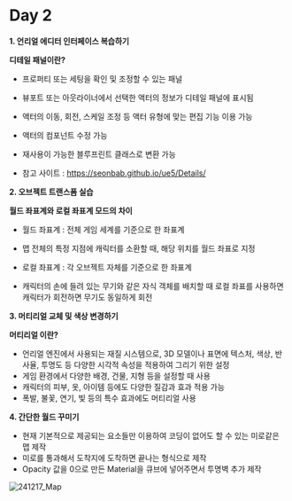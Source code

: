 
# Day 2
**1. 언리얼 에디터 인터페이스 복습하기**

**디테일 패널이란?**

- 프로퍼티 또는 세팅을 확인 및 조정할 수 있는 패널
- 뷰포트 또는 아웃라이너에서 선택한 액터의 정보가 디테일 패널에 표시됨
- 액터의 이동, 회전, 스케일 조정 등 액터 유형에 맞는 편집 기능 이용 가능
- 액터의 컴포넌트 수정 가능
- 재사용이 가능한 블루프린트 클래스로 변환 가능

- 참고 사이트 : https://seonbab.github.io/ue5/Details/

**2. 오브젝트 트랜스폼 실습**   

**월드 좌표계와 로컬 좌표계 모드의 차이**

- 월드 좌표계 : 전체 게임 세계를 기준으로 한 좌표계
- 맵 전체의 특정 지점에 캐릭터를 소환할 때, 해당 위치를 월드 좌표로 지정

- 로컬 좌표계 : 각 오브젝트 자체를 기준으로 한 좌표계
- 캐릭터의 손에 들려 있는 무기와 같은 자식 객체를 배치할 때 로컬 좌표를 사용하면 캐릭터가 회전하면 무기도 동일하게 회전

**3. 머티리얼 교체 및 색상 변경하기**

**머티리얼 이란?**

- 언리얼 엔진에서 사용되는 재질 시스템으로, 3D 모델이나 표면에 텍스처, 색상, 반사율, 투명도 등 다양한 시각적 속성을 적용하여 그리기 위한 설정
- 게임 환경에서 다양한 배경, 건물, 지형 등을 설정할 때 사용
- 캐릭터의 피부, 옷, 아이템 등에도 다양한 질감과 효과 적용 가능
- 폭발, 불꽃, 연기, 빛 등의 특수 효과에도 머티리얼 사용

**4. 간단한 월드 꾸미기**

- 현재 기본적으로 제공되는 요소들만 이용하여 코딩이 없어도 할 수 있는 미로같은 맵 제작
- 미로를 통과해서 도착지에 도착하면 끝나는 형식으로 제작
- Opacity 값을 0으로 만든 Material을 큐브에 넣어주면서 투명벽 추가 제작
  
![241217_Map](https://github.com/user-attachments/assets/d496e632-e803-4000-aa2c-19d3292ae2ab)


